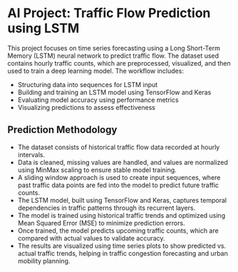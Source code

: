 # AI Project: Traffic Flow Prediction using LSTM

This project focuses on time series forecasting using a Long Short-Term Memory (LSTM) neural network to predict traffic flow. The dataset used contains hourly traffic counts, which are preprocessed, visualized, and then used to train a deep learning model. The workflow includes:

- Structuring data into sequences for LSTM input
- Building and training an LSTM model using TensorFlow and Keras
- Evaluating model accuracy using performance metrics
- Visualizing predictions to assess effectiveness

## Prediction Methodology
- The dataset consists of historical traffic flow data recorded at hourly intervals.
- Data is cleaned, missing values are handled, and values are normalized using MinMax scaling to ensure stable model training.
- A sliding window approach is used to create input sequences, where past traffic data points are fed into the model to predict future traffic counts.
- The LSTM model, built using TensorFlow and Keras, captures temporal dependencies in traffic patterns through its recurrent layers.
- The model is trained using historical traffic trends and optimized using Mean Squared Error (MSE) to minimize prediction errors.
- Once trained, the model predicts upcoming traffic counts, which are compared with actual values to validate accuracy.
- The results are visualized using time series plots to show predicted vs. actual traffic trends, helping in traffic congestion forecasting and urban mobility planning.

